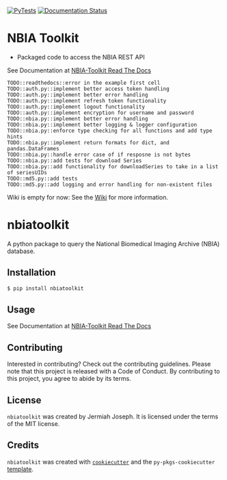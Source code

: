 [![PyTests](https://github.com/jjjermiah/NBIA-toolkit/actions/workflows/main.yml/badge.svg)](https://github.com/jjjermiah/NBIA-toolkit/actions/workflows/main.yml)
[![Documentation Status](https://readthedocs.org/projects/nbia-toolkit/badge/?version=latest)](https://nbia-toolkit.readthedocs.io/en/latest/?badge=latest)

# NBIA Toolkit 
- Packaged code to access the NBIA REST API 

See Documentation at [NBIA-Toolkit Read The Docs](https://nbia-toolkit.readthedocs.io/en/latest/)

    TODO::readthedocs::error in the example first cell
    TODO::auth.py::implement better access token handling
    TODO::auth.py::implement better error handling
    TODO::auth.py::implement refresh token functionality
    TODO::auth.py::implement logout functionality
    TODO::auth.py::implement encryption for username and password
    TODO::nbia.py::implement better error handling
    TODO::nbia.py::implement better logging & logger configuration
    TODO::nbia.py::enforce type checking for all functions and add type hints
    TODO::nbia.py::implement return formats for dict, and pandas.DataFrames
    TODO::nbia.py::handle error case of if resposne is not bytes 
    TODO::nbia.py::add tests for download Series
    TODO::nbia.py::add functionality for downloadSeries to take in a list of seriesUIDs
    TODO::md5.py::add tests
    TODO::md5.py::add logging and error handling for non-existent files


Wiki is empty for now:
See the [Wiki](https://github.com/jjjermiah/NBIA-toolkit/wiki) for more information.

# nbiatoolkit

A python package to query the National Biomedical Imaging Archive (NBIA) database.

## Installation

```bash
$ pip install nbiatoolkit
```

## Usage

See Documentation at [NBIA-Toolkit Read The Docs](https://nbia-toolkit.readthedocs.io/en/latest/)

## Contributing

Interested in contributing? Check out the contributing guidelines. Please note that this project is released with a Code of Conduct. By contributing to this project, you agree to abide by its terms.

## License

`nbiatoolkit` was created by Jermiah Joseph. It is licensed under the terms of the MIT license.

## Credits

`nbiatoolkit` was created with [`cookiecutter`](https://cookiecutter.readthedocs.io/en/latest/) and the `py-pkgs-cookiecutter` [template](https://github.com/py-pkgs/py-pkgs-cookiecutter).
